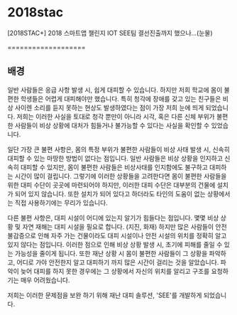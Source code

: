# 2018stac
[2018STAC+]
2018 스마트앱 챌린지 IOT SEE팀
결선진출까지 했으나...(눈물)

===================
## 배경
일반 사람들은 응급 사항 발생 시, 쉽게 대피할 수 있습니다. 하지만 저희 학교에 몸이 불편한 학생들은 어렵게 대피해야만 했습니다. 특히 청각에 장애를 갖고 있는 친구들은 비상 사이렌 소리를 듣지 못하는 현상도 발생하였다는 점이 가장 저희 눈에 띄게 되었습니다. 저희는 이러한 사실을 토대로 청각 뿐만이 아니라 시각, 혹은 다른 신체 부위가 불편한 사람들이 비상 상황에 대처가 힘들거나 불가능할 수 있다는 사실을 확인할 수 있었습니다.

일단 가장 큰 불편 사항은, 몸의 특정 부위가 불편한 사람들이 비상 사태 발생 시, 신속히 대피할 수 있는 마땅한 방법이 없다는 점입니다. 일반 사람들은 비상 상황을 인지하고 신속히 대피할 수 있지만, 몸이 불편한 사람들은 비상사태를 인지함에도 불구하고 대피하는 시간이 많이 걸립니다. 그렇기에 이러한 상황들을 고려한다면 몸이 불편한 사람들을 위한 대피 수단이 곳곳에 마련되어야 하지만, 이러한 대피 수단은 대부분의 건물에 설치가 되어 있지 않습니다. 또한 설치가 되어 있다고 하더라도 타인의 도움이 없는 상황에서는 직접 사용하기에는 무리가 있습니다.

다른 불편 사항은, 대피 시설이 어디에 있는지 알기가 힘들다는 점입니다. 몇몇 비상 상황 및 자연 재해는 대피 시설을 필요로 합니다. (지진, 화재) 하지만 많은 사람들이 안전 불감증으로 인해 자주 가는 건물이라도 대피 시설이나 안전 시설의 위치를 정확히 알고 있지 않다는 점입니다. 이러한 점으로 인해 비상 상황 발생 시, 초기에 피해를 줄일 수 있는 가능성을 줄이게 됩니다.
또한 재난 상황 시 몸이 불편한 사람들이 그 상황을 파악하고, 어디로 가야 안전한지 알고 대피하기 까지 많은 시간이 걸리는 것을 알았습니다. 파악이 늦어 대피를 하지 못한 경우에는 그 상황에서 자신의 위치를 알리고 구조를 요청하기는 매우 어려웠습니다.

저희는 이러한 문제점을 보완 하기 위해 재난 대피 솔루션, 'SEE'를 개발하게 되었습니다.


